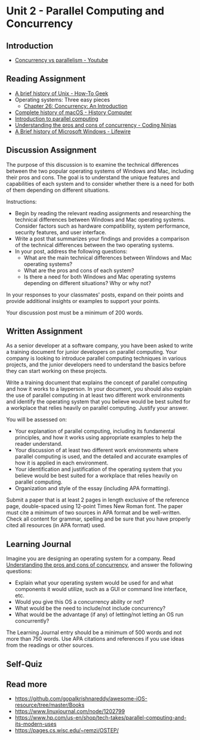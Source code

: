 # Unit 2 - Parallel Computing and Concurrency

## Introduction

- [Concurrency vs parallelism - Youtube](https://www.youtube.com/watch?v=Y1pgpn2gOSg)

## Reading Assignment

- [A brief history of Unix - How-To Geek](https://www.howtogeek.com/devops/a-brief-history-of-unix/)
- Operating systems: Three easy pieces
  - [Chapter 26: Concurrency: An Introduction](https://pages.cs.wisc.edu/~remzi/OSTEP/threads-intro.pdf)
- [Complete history of macOS - History Computer](https://history-computer.com/complete-history-of-mac-os/)
- [Introduction to parallel computing](https://www.geeksforgeeks.org/introduction-to-parallel-computing/)
- [Understanding the pros and cons of concurrency - Coding Ninjas](https://www.codingninjas.com/blog/2021/10/19/understanding-the-pros-and-cons-of-concurrency/)
- [A Brief history of Microsoft Windows - Lifewire](https://www.lifewire.com/brief-history-of-microsoft-windows-3507078)

## Discussion Assignment

The purpose of this discussion is to examine the technical differences between the two popular operating systems of Windows and Mac, including their pros and cons. The goal is to understand the unique features and capabilities of each system and to consider whether there is a need for both of them depending on different situations.

Instructions:
- Begin by reading the relevant reading assignments and researching the technical differences between Windows and Mac operating systems. Consider factors such as hardware compatibility, system performance, security features, and user interface.
- Write a post that summarizes your findings and provides a comparison of the technical differences between the two operating systems.
- In your post, address the following questions:
  - What are the main technical differences between Windows and Mac operating systems?
  - What are the pros and cons of each system?
  - Is there a need for both Windows and Mac operating systems depending on different situations? Why or why not?

In your responses to your classmates' posts, expand on their points and provide additional insights or examples to support your points.

Your discussion post must be a minimum of 200 words.

## Written Assignment

As a senior developer at a software company, you have been asked to write a training document for junior developers on parallel computing. Your company is looking to introduce parallel computing techniques in various projects, and the junior developers need to understand the basics before they can start working on these projects.

Write a training document that explains the concept of parallel computing and how it works to a layperson. In your document, you should also explain the use of parallel computing in at least two different work environments and identify the operating system that you believe would be best suited for a workplace that relies heavily on parallel computing. Justify your answer.

You will be assessed on:
- Your explanation of parallel computing, including its fundamental principles, and how it works using appropriate examples to help the reader understand.
- Your discussion of at least two different work environments where parallel computing is used, and the detailed and accurate examples of how it is applied in each environment.
- Your identification and justification of the operating system that you believe would be best suited for a workplace that relies heavily on parallel computing.
- Organization and style of the essay (including APA formatting).

Submit a paper that is at least 2 pages in length exclusive of the reference page, double-spaced using 12-point Times New Roman font. The paper must cite a minimum of two sources in APA format and be well-written. Check all content for grammar, spelling and be sure that you have properly cited all resources (in APA format) used.

## Learning Journal

Imagine you are designing an operating system for a company. Read [Understanding the pros and cons of concurrency](https://www.codingninjas.com/blog/2021/10/19/understanding-the-pros-and-cons-of-concurrency/), and answer the following questions:
- Explain what your operating system would be used for and what components it would utilize, such as a GUI or command line interface, etc. 
- Would you give this OS a concurrency ability or not? 
- What would be the need to include/not include concurrency? 
- What would be the advantage (if any) of letting/not letting an OS run concurrently?

The Learning Journal entry should be a minimum of 500 words and not more than 750 words. Use APA citations and references if you use ideas from the readings or other sources.

## Self-Quiz

## Read more

- https://github.com/gopalkrishnareddy/awesome-iOS-resource/tree/master/Books
- https://www.linuxjournal.com/node/1202799
- https://www.hp.com/us-en/shop/tech-takes/parallel-computing-and-its-modern-uses
- https://pages.cs.wisc.edu/~remzi/OSTEP/